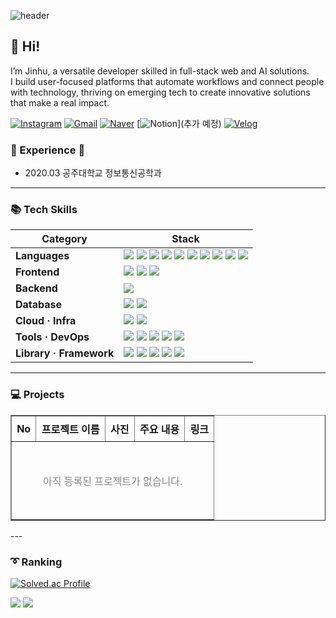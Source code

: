 ![header](https://capsule-render.vercel.app/api?type=venom&color=auto&text=JinHu+Lee&animation=fadeIn&height=150&align=center)


## 👋 Hi!
I’m Jinhu, a versatile developer skilled in full-stack web and AI solutions. <br>
I build user-focused platforms that automate workflows and connect people with technology, thriving on emerging tech to create innovative solutions that make a real impact.

[![Instagram](https://img.shields.io/badge/Instagram-ff69b4?style=square&logo=Instagram&logoColor=white)](https://www.instagram.com/j_mean0503?igsh=aDZsempoMWI4dTcw&utm_source=qr)
[![Gmail](https://img.shields.io/badge/Gmail-EA4335.svg?style=square&logo=Gmail&logoColor=white)](mailto:rodz0049@gmail.com)
[![Naver](https://img.shields.io/badge/Naver-03C75A.svg?style=square&logo=Naver&logoColor=white)](mailto:rodz8218@naver.com)
[![Notion](https://img.shields.io/badge/Notion-000000?style=square&logo=notion&logoColor=white)](추가 예정)
[![Velog](https://img.shields.io/badge/Velog-20C997?style=square&logo=velog&logoColor=white)](https://velog.io/@rodz8218/posts)

### 🌟 Experience 🌟
- 2020.03  공주대학교 정보통신공학과

---

### 📚 Tech Skills
<table>
  <thead>
    <tr>
      <th>Category</th>
      <th>Stack</th>
    </tr>
  </thead>
  <tbody>
    <tr>
      <td><strong>Languages</strong></td>
      <td>
        <img src="https://img.shields.io/badge/Python-3776AB?style=square&logo=python&logoColor=white" />
        <img src="https://img.shields.io/badge/C-A8B9CC?style=square&logo=c&logoColor=white" />
        <img src="https://img.shields.io/badge/C++-00599C?style=square&logo=c%2B%2B&logoColor=white" />
        <img src="https://img.shields.io/badge/Java-007396?style=square&logo=java&logoColor=white" />
        <img src="https://img.shields.io/badge/JavaScript-F7DF1E?style=square&logo=javascript&logoColor=black" />
        <img src="https://img.shields.io/badge/TypeScript-3178C6?style=square&logo=typescript&logoColor=white" />
        <img src="https://img.shields.io/badge/HTML5-E34F26?style=square&logo=html5&logoColor=white" />
        <img src="https://img.shields.io/badge/CSS3-1572B6?style=square&logo=css3&logoColor=white" />
        <img src="https://img.shields.io/badge/Dart-0175C2?style=square&logo=dart&logoColor=white" />
        <img src="https://img.shields.io/badge/SQL-336791?style=square&logo=sqlite&logoColor=white" />
      </td>
    </tr>
    <tr>
      <td><strong>Frontend</strong></td>
      <td>
        <img src="https://img.shields.io/badge/React-61DAFB?style=square&logo=react&logoColor=black" />
        <img src="https://img.shields.io/badge/React_Native-61DAFB?style=square&logo=react&logoColor=black" />
        <img src="https://img.shields.io/badge/Vue.js-4FC08D?style=square&logo=vue.js&logoColor=white" />
      </td>
    </tr>
    <tr>
      <td><strong>Backend</strong></td>
      <td>
        <img src="https://img.shields.io/badge/Django-092E20?style=square&logo=django&logoColor=white" />
      </td>
    </tr>
    <tr>
      <td><strong>Database</strong></td>
      <td>
        <img src="https://img.shields.io/badge/MySQL-4479A1?style=square&logo=mysql&logoColor=white" />
        <img src="https://img.shields.io/badge/Oracle-F80000?style=square&logo=oracle&logoColor=white" />
      </td>
    </tr>
    <tr>
      <td><strong>Cloud · Infra</strong></td>
      <td>
        <img src="https://img.shields.io/badge/AWS_Amplify-FF9900?style=square&logo=awsamplify&logoColor=white" />
        <img src="https://img.shields.io/badge/Fly.io-01012B?style=square&logo=fly.io&logoColor=white" />
      </td>
    </tr>
    <tr>
      <td><strong>Tools · DevOps</strong></td>
      <td>
        <img src="https://img.shields.io/badge/Eclipse_IDE-2C2255?style=square&logo=eclipseide&logoColor=white" />
        <img src="https://img.shields.io/badge/Git-F05032?style=square&logo=git&logoColor=white" />
        <img src="https://img.shields.io/badge/GitHub-181717?style=square&logo=github&logoColor=white" />
        <img src="https://img.shields.io/badge/GitLab-FC6D26?style=square&logo=gitlab&logoColor=white" />
        <img src="https://img.shields.io/badge/Google_Colab-F9AB00?style=square&logo=googlecolab&logoColor=white" />
      </td>
    </tr>
    <tr>
      <td><strong>Library · Framework</strong></td>
      <td>
        <img src="https://img.shields.io/badge/PyTorch-EE4C2C?style=square&logo=pytorch&logoColor=white" />
        <img src="https://img.shields.io/badge/OpenCV-5C3EE8?style=square&logo=opencv&logoColor=white" />
        <img src="https://img.shields.io/badge/Numpy-013243?style=square&logo=numpy&logoColor=white" />
        <img src="https://img.shields.io/badge/Matplotlib-11557C?style=square&logo=matplotlib&logoColor=white" />
        <img src="https://img.shields.io/badge/SciPy-8CAAE6?style=square&logo=scipy&logoColor=white" />
      </td>
    </tr>
  </tbody>
</table>


---


<h3>💻 Projects</h3>

<table border="1" style="width:100%; border-collapse: collapse; text-align: center;">
    <thead>
        <tr>
            <th style="padding: 8px;">No</th>
            <th style="padding: 8px;">프로젝트 이름</th>
            <th style="padding: 8px;">사진</th>
            <th style="padding: 8px;">주요 내용</th>
            <th style="padding: 8px;">링크</th>
        </tr>
    </thead>
    <tbody>
        <tr>
            <td colspan="5" style="padding: 50px; color: #888;">아직 등록된 프로젝트가 없습니다.</td>
        </tr>

    
</table>
---

### ➰ Ranking

[![Solved.ac Profile](http://mazassumnida.wtf/api/v2/generate_badge?boj=rodz8218)](https://solved.ac/rodz8218/)

<img src="https://github-readme-stats.vercel.app/api/top-langs/?username=jinhulee1&layout=donut&show_icons=true&hide_border=true&bg_color=FFFFF&icon_color=DDDDFF&text_color=2F4F4F&title_color=DDBBDD&count_private=true&exclude_repo=Face-Transfer-Application" /> <img src="https://github-readme-stats.vercel.app/api?username=jinhulee1&show_icons=true&theme=buefy&hide_border=true&bg_color=FFFFF&icon_color=DDDDFF&text_color=2F4F4F&title_color=BBBBDD&count_private=true" />
